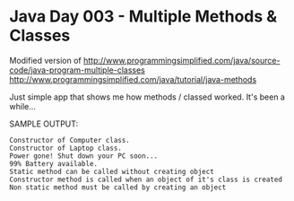 # Java Day 003 - Multiple Methods & Classes
Modified version of 
http://www.programmingsimplified.com/java/source-code/java-program-multiple-classes
http://www.programmingsimplified.com/java/tutorial/java-methods

Just simple app that shows me how methods / classed worked. It's been a while...

SAMPLE OUTPUT:
```
Constructor of Computer class.
Constructor of Laptop class.
Power gone! Shut down your PC soon...
99% Battery available.
Static method can be called without creating object
Constructor method is called when an object of it's class is created
Non static method must be called by creating an object

```
